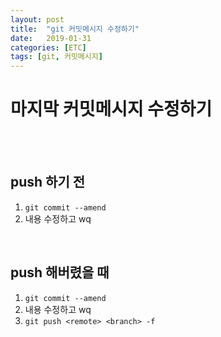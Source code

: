 ```yaml
---
layout: post
title:  "git 커밋메시지 수정하기"
date:   2019-01-31
categories: [ETC]
tags: [git, 커밋메시지]
---
```


# 마지막 커밋메시지 수정하기
<br/><br/>

## push 하기 전
1. `git commit --amend`
2. 내용 수정하고 wq

<br/>

## push 해버렸을 때
1. `git commit --amend`
2. 내용 수정하고 wq
3. `git push <remote> <branch> -f`
